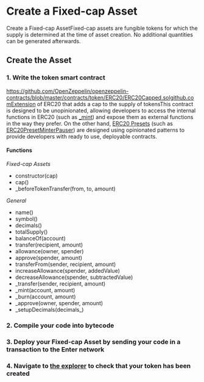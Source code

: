 # Create a Fixed-cap Asset

Create a Fixed-cap AssetFixed-cap assets are fungible tokens for which the supply is determined at the time of asset creation. No additional quantities can be generated afterwards.

## Create the Asset <a href="#create-the-asset" id="create-the-asset"></a>

### 1. Write the token smart contract <a href="#1.-write-the-token-smart-contract" id="1.-write-the-token-smart-contract"></a>

https://github.com/OpenZeppelin/openzeppelin-contracts/blob/master/contracts/token/ERC20/ERC20Capped.solgithub.comExtension of ERC20 that adds a cap to the supply of tokensThis contract is designed to be unopinionated, allowing developers to access the internal functions in ERC20 (such as [\_mint](https://docs.openzeppelin.com/contracts/3.x/api/token/erc20#ERC20-\_mint-address-uint256-)) and expose them as external functions in the way they prefer. On the other hand, [ERC20 Presets](https://docs.openzeppelin.com/contracts/3.x/erc20#Presets) (such as [ERC20PresetMinterPauser](https://docs.openzeppelin.com/contracts/3.x/api/presets#ERC20PresetMinterPauser)) are designed using opinionated patterns to provide developers with ready to use, deployable contracts.

#### Functions <a href="#functions" id="functions"></a>

_Fixed-cap Assets_

* constructor(cap)
* cap()
* \_beforeTokenTransfer(from, to, amount)

_General_

* name()
* symbol()
* decimals()
* totalSupply()
* balanceOf(account)
* transfer(recipient, amount)
* allowance(owner, spender)
* approve(spender, amount)
* transferFrom(sender, recipient, amount)
* increaseAllowance(spender, addedValue)
* decreaseAllowance(spender, subtractedValue)
* \_transfer(sender, recipient, amount)
* \_mint(account, amount)
* \_burn(account, amount)
* \_approve(owner, spender, amount)
* \_setupDecimals(decimals\_)

### 2. Compile your code into bytecode <a href="#2.-compile-your-code-into-bytecode" id="2.-compile-your-code-into-bytecode"></a>

### 3. Deploy your Fixed-cap Asset by sending your code in a transaction to the Enter network <a href="#3.-deploy-your-fixed-cap-asset-by-sending-your-code-in-a-transaction-to-the-fantom-network" id="3.-deploy-your-fixed-cap-asset-by-sending-your-code-in-a-transaction-to-the-fantom-network"></a>

### 4. Navigate to [the explorer](https://scantest.entercoin.net) to check that your token has been created <a href="#4.-navigate-to-the-explorer-to-check-that-your-token-has-been-created" id="4.-navigate-to-the-explorer-to-check-that-your-token-has-been-created"></a>

